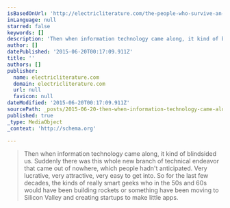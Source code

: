 ```yaml
---
isBasedOnUrl: 'http://electricliterature.com/the-people-who-survive-an-interview-with-neal-stephenson-author-of-seveneves/'
inLanguage: null
starred: false
keywords: []
description: 'Then when information technology came along, it kind of blindsided us. Suddenly there was this whole new branch of technical endeavor that came out of nowhere, '
author: []
datePublished: '2015-06-20T00:17:09.911Z'
title: ''
authors: []
publisher:
  name: electricliterature.com
  domain: electricliterature.com
  url: null
  favicon: null
dateModified: '2015-06-20T00:17:09.911Z'
sourcePath: _posts/2015-06-20-then-when-information-technology-came-along-it-kind-of-blin.md
published: true
_type: MediaObject
_context: 'http://schema.org'

---
```

> Then when information technology came along, it kind of blindsided us. Suddenly there was this whole new branch of technical endeavor that came out of nowhere, which people hadn't anticipated. Very lucrative, very attractive, very easy to get into. So for the last few decades, the kinds of really smart geeks who in the 50s and 60s would have been building rockets or something have been moving to Silicon Valley and creating startups to make little apps.